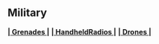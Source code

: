 ## Military

[**| Grenades |**](https://github.com/EvSeStudio/RoadMap/wiki/Grenades)
[**| HandheldRadios |**](https://github.com/EvSeStudio/RoadMap/wiki/Grenades)
[**| Drones |**](https://github.com/EvSeStudio/RoadMap/wiki/Grenades)
